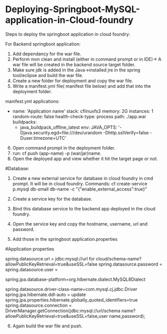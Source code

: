 # Deploying-Springboot-MySQL-application-in-Cloud-foundry


Steps to deploy the springboot application in cloud foundry:

For Backend springboot application:
1. Add dependancy for the war file.
2. Perform mvn clean and install (either in command prompt or in IDE)-> A war file will be created in the backend source target folder. 
3. Make sure jdk is added in the Java->installed jre in the spring tool/eclipse and build the war file.
4. Create a new folder for deployment and copy the war file.
5. Write a manifest.yml file( manifest file below) and add that into the deployment folder.

manifest.yml
applications:
- name: 'Application name'
  stack: cflinuxfs3
  memory: 2G
  instances: 1
  random-route: false
  health-check-type: process
  path: ./app.war
  buildpacks:
    - java_buildpack_offline_latest
  env:
    JAVA_OPTS: '-Djava.security.egd=file:///dev/urandom -Dhttp.sslVerify=false -Duser.timezone=UTC'

  
6. Open command prompt in the deployment folder.
7. run:  cf push (app-name) -p (war/jar)name.
8. Open the deployed app and view whether it hit the target page or not.
 

#Database:
1. Create a new external service for database in cloud foundry in cmd prompt. It will be in cloud foundry.
Commands:
cf create-service p.mysql db-small db-name -c "{\"enable_external_access\":true}"

2. Create a service key for the database.
3. Bind this database service to the backend app deployed in the cloud foundry.
4. Open the service key and copy the hostname, username, url and password.
5. Add those in the springboot application.properties

#Application properties 

spring.datasource.url = jdbc:mysql://url for cloud/schema-name?allowPublicKeyRetrieval=true&useSSL=false
spring.datasource.password =
spring.datasource.user =

spring.jpa.database-platform=org.hibernate.dialect.MySQL8Dialect

spring.datasource.driver-class-name=com.mysql.cj.jdbc.Driver
spring.jpa.hibernate.ddl-auto = update
spring.jpa.properties.hibernate.globally_quoted_identifiers=true
spring.datasource.connection = DriverManager.getConnection(jdbc:mysql://url/schema name?allowPublicKeyRetrieval=true&useSSL=false,user name,password);
 
6. Again build the war file and push.
